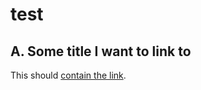 # test

## A. Some title I want to link to

This should [contain the link](#A-some-title-i-want-to-link-to).
